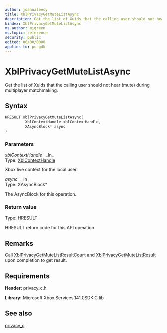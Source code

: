 ```yaml
---
author: joannaleecy
title: XblPrivacyGetMuteListAsync
description: Get the list of Xuids that the calling user should not hear (mute) during multiplayer matchmaking.
kindex: XblPrivacyGetMuteListAsync
ms.author: migreen
ms.topic: reference
security: public
edited: 00/00/0000
applies-to: pc-gdk
---
```


# XblPrivacyGetMuteListAsync  

Get the list of Xuids that the calling user should not hear (mute) during multiplayer matchmaking.  

## Syntax  
  
```cpp
HRESULT XblPrivacyGetMuteListAsync(  
         XblContextHandle xblContextHandle,  
         XAsyncBlock* async  
)  
```  
  
### Parameters  
  
*xblContextHandle* &nbsp;&nbsp;\_In\_  
Type: [XblContextHandle](../../types_c/handles/xblcontexthandle.md)  
  
Xbox live context for the local user.  
  
*async* &nbsp;&nbsp;\_In\_  
Type: XAsyncBlock*  
  
The AsyncBlock for this operation.  
  
  
### Return value  
Type: HRESULT
  
HRESULT return code for this API operation.
  
## Remarks  
  
Call [XblPrivacyGetMuteListResultCount](xblprivacygetmutelistresultcount.md) and [XblPrivacyGetMuteListResult](xblprivacygetmutelistresult.md) upon completion to get result.
  
## Requirements  
  
**Header:** privacy_c.h
  
**Library:** Microsoft.Xbox.Services.141.GSDK.C.lib
  
## See also  
[privacy_c](../privacy_c_members.md)  
  
  